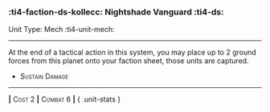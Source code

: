 ### :ti4-faction-ds-kollecc: **Nightshade Vanguard** :ti4-ds:

Unit Type: Mech :ti4-unit-mech:

---

At the end of a tactical action in this system, you may place up to 2 ground forces from this planet onto your faction sheet, those units are captured.

* <span style="font-variant:small-caps;">Sustain Damage</span> 

---

__|__ <span style="font-variant:small-caps;">Cost 2</span> __|__ <span style="font-variant:small-caps;">Combat 6</span> __|__
{ .unit-stats }
